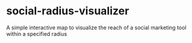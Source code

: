 # social-radius-visualizer
A simple interactive map to visualize the reach of a social marketing tool within a specified radius

